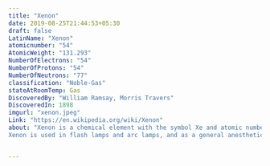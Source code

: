 ```yaml
---
title: "Xenon"
date: 2019-08-25T21:44:53+05:30
draft: false
LatinName: "Xenon"
atomicnumber: "54"
AtomicWeight: "131.293"
NumberOfElectrons: "54"
NumberOfProtons: "54"
NumberOfNeutrons: "77" 
classification: "Noble-Gas"
stateAtRoomTemp: Gas
DiscoveredBy: "William Ramsay, Morris Travers" 
DiscoveredIn: 1898
imgurl: "xenon.jpeg"
Link: "https://en.wikipedia.org/wiki/Xenon"
about: "Xenon is a chemical element with the symbol Xe and atomic number 54. It is a colorless, dense, odorless noble gas found in Earth's atmosphere in trace amounts. Although generally unreactive, xenon can undergo a few chemical reactions such as the formation of xenon hexafluoroplatinate, the first noble gas compound to be synthesized.
Xenon is used in flash lamps and arc lamps, and as a general anesthetic. The first excimer laser design used a xenon dimer molecule (Xe2) as the lasing medium, and the earliest laser designs used xenon flash lamps as pumps. Xenon is used to search for hypothetical weakly interacting massive particles and as the propellant for ion thrusters in spacecraft."


---
```


